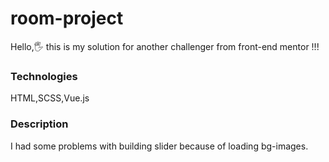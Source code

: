 # room-project

Hello,🖐 this is my solution for another challenger from front-end mentor !!!

### Technologies

HTML,SCSS,Vue.js

### Description

I had some problems with building slider because of loading bg-images.
